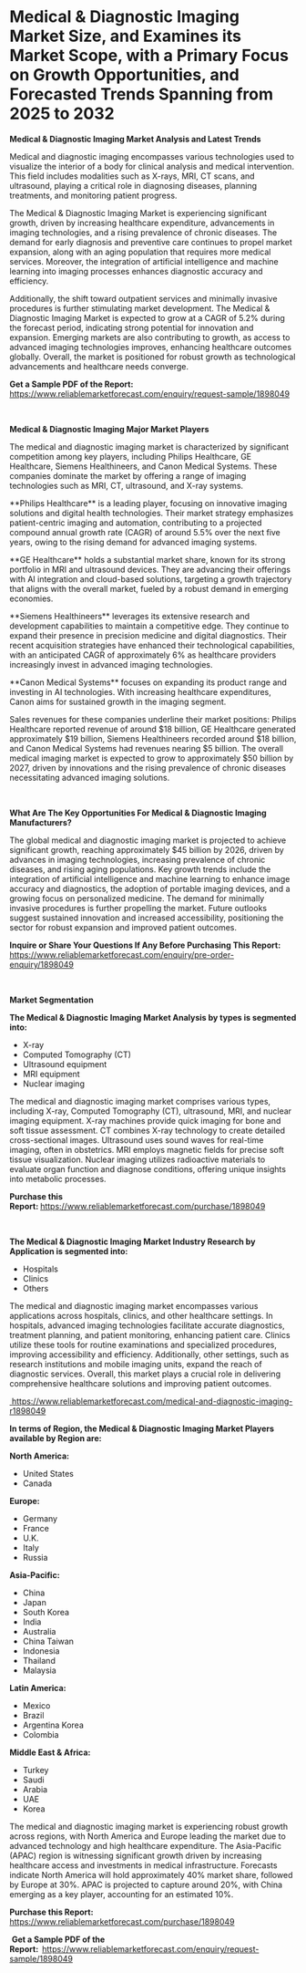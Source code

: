 <p><h1>Medical & Diagnostic Imaging Market Size, and Examines its Market Scope, with a Primary Focus on Growth Opportunities, and Forecasted Trends Spanning from 2025 to 2032</h1></p><p><strong>Medical & Diagnostic Imaging Market Analysis and Latest Trends</strong></p>
<p><p>Medical and diagnostic imaging encompasses various technologies used to visualize the interior of a body for clinical analysis and medical intervention. This field includes modalities such as X-rays, MRI, CT scans, and ultrasound, playing a critical role in diagnosing diseases, planning treatments, and monitoring patient progress.</p><p>The Medical & Diagnostic Imaging Market is experiencing significant growth, driven by increasing healthcare expenditure, advancements in imaging technologies, and a rising prevalence of chronic diseases. The demand for early diagnosis and preventive care continues to propel market expansion, along with an aging population that requires more medical services. Moreover, the integration of artificial intelligence and machine learning into imaging processes enhances diagnostic accuracy and efficiency.</p><p>Additionally, the shift toward outpatient services and minimally invasive procedures is further stimulating market development. The Medical & Diagnostic Imaging Market is expected to grow at a CAGR of 5.2% during the forecast period, indicating strong potential for innovation and expansion. Emerging markets are also contributing to growth, as access to advanced imaging technologies improves, enhancing healthcare outcomes globally. Overall, the market is positioned for robust growth as technological advancements and healthcare needs converge.</p></p>
<p><strong>Get a Sample PDF of the Report:&nbsp;</strong> <a href="https://www.reliablemarketforecast.com/enquiry/request-sample/1898049?utm_campaign=1897&utm_medium=2&utm_source=Github&utm_content=ia&utm_term=16042025&utm_id=medical-diagnostic-imaging">https://www.reliablemarketforecast.com/enquiry/request-sample/1898049</a></p>
<p>&nbsp;</p>
<p><strong>Medical & Diagnostic Imaging Major Market Players</strong></p>
<p><p>The medical and diagnostic imaging market is characterized by significant competition among key players, including Philips Healthcare, GE Healthcare, Siemens Healthineers, and Canon Medical Systems. These companies dominate the market by offering a range of imaging technologies such as MRI, CT, ultrasound, and X-ray systems.</p><p>**Philips Healthcare** is a leading player, focusing on innovative imaging solutions and digital health technologies. Their market strategy emphasizes patient-centric imaging and automation, contributing to a projected compound annual growth rate (CAGR) of around 5.5% over the next five years, owing to the rising demand for advanced imaging systems.</p><p>**GE Healthcare** holds a substantial market share, known for its strong portfolio in MRI and ultrasound devices. They are advancing their offerings with AI integration and cloud-based solutions, targeting a growth trajectory that aligns with the overall market, fueled by a robust demand in emerging economies.</p><p>**Siemens Healthineers** leverages its extensive research and development capabilities to maintain a competitive edge. They continue to expand their presence in precision medicine and digital diagnostics. Their recent acquisition strategies have enhanced their technological capabilities, with an anticipated CAGR of approximately 6% as healthcare providers increasingly invest in advanced imaging technologies.</p><p>**Canon Medical Systems** focuses on expanding its product range and investing in AI technologies. With increasing healthcare expenditures, Canon aims for sustained growth in the imaging segment.</p><p>Sales revenues for these companies underline their market positions: Philips Healthcare reported revenue of around $18 billion, GE Healthcare generated approximately $19 billion, Siemens Healthineers recorded around $18 billion, and Canon Medical Systems had revenues nearing $5 billion. The overall medical imaging market is expected to grow to approximately $50 billion by 2027, driven by innovations and the rising prevalence of chronic diseases necessitating advanced imaging solutions.</p></p>
<p>&nbsp;</p>
<p><strong>What Are The Key Opportunities For Medical & Diagnostic Imaging Manufacturers?</strong></p>
<p><p>The global medical and diagnostic imaging market is projected to achieve significant growth, reaching approximately $45 billion by 2026, driven by advances in imaging technologies, increasing prevalence of chronic diseases, and rising aging populations. Key growth trends include the integration of artificial intelligence and machine learning to enhance image accuracy and diagnostics, the adoption of portable imaging devices, and a growing focus on personalized medicine. The demand for minimally invasive procedures is further propelling the market. Future outlooks suggest sustained innovation and increased accessibility, positioning the sector for robust expansion and improved patient outcomes.</p></p>
<p><strong>Inquire or Share Your Questions If Any Before Purchasing This Report:</strong> <a href="https://www.reliablemarketforecast.com/enquiry/pre-order-enquiry/1898049?utm_campaign=1897&utm_medium=2&utm_source=Github&utm_content=ia&utm_term=16042025&utm_id=medical-diagnostic-imaging">https://www.reliablemarketforecast.com/enquiry/pre-order-enquiry/1898049</a></p>
<p>&nbsp;</p>
<p><strong>Market Segmentation</strong></p>
<p><strong>The Medical & Diagnostic Imaging Market Analysis by types is segmented into:</strong></p>
<p><ul><li>X-ray</li><li>Computed Tomography (CT)</li><li>Ultrasound equipment</li><li>MRI equipment</li><li>Nuclear imaging</li></ul></p>
<p><p>The medical and diagnostic imaging market comprises various types, including X-ray, Computed Tomography (CT), ultrasound, MRI, and nuclear imaging equipment. X-ray machines provide quick imaging for bone and soft tissue assessment. CT combines X-ray technology to create detailed cross-sectional images. Ultrasound uses sound waves for real-time imaging, often in obstetrics. MRI employs magnetic fields for precise soft tissue visualization. Nuclear imaging utilizes radioactive materials to evaluate organ function and diagnose conditions, offering unique insights into metabolic processes.</p></p>
<p><strong>Purchase this Report:&nbsp;</strong><a href="https://www.reliablemarketforecast.com/purchase/1898049?utm_campaign=1897&utm_medium=2&utm_source=Github&utm_content=ia&utm_term=16042025&utm_id=medical-diagnostic-imaging">https://www.reliablemarketforecast.com/purchase/1898049</a></p>
<p>&nbsp;</p>
<p><strong>The Medical & Diagnostic Imaging Market Industry Research by Application is segmented into:</strong></p>
<p><ul><li>Hospitals</li><li>Clinics</li><li>Others</li></ul></p>
<p><p>The medical and diagnostic imaging market encompasses various applications across hospitals, clinics, and other healthcare settings. In hospitals, advanced imaging technologies facilitate accurate diagnostics, treatment planning, and patient monitoring, enhancing patient care. Clinics utilize these tools for routine examinations and specialized procedures, improving accessibility and efficiency. Additionally, other settings, such as research institutions and mobile imaging units, expand the reach of diagnostic services. Overall, this market plays a crucial role in delivering comprehensive healthcare solutions and improving patient outcomes.</p></p>
<p><a href="https://www.reliablemarketforecast.com/medical-and-diagnostic-imaging-r1898049?utm_campaign=1897&utm_medium=2&utm_source=Github&utm_content=ia&utm_term=16042025&utm_id=medical-diagnostic-imaging">&nbsp;https://www.reliablemarketforecast.com/medical-and-diagnostic-imaging-r1898049</a></p>
<p><strong>In terms of Region, the Medical & Diagnostic Imaging Market Players available by Region are:</strong></p>
<p>
    <p> <strong> North America: </strong>
        <ul>
            <li>United States</li>
            <li>Canada</li>
        </ul>
        </p> 
    <p> <strong> Europe: </strong>
        <ul>
            <li>Germany</li>
            <li>France</li>
            <li>U.K.</li>
            <li>Italy</li>
            <li>Russia</li>
        </ul>
        </p> 
    <p> <strong> Asia-Pacific: </strong>
        <ul>
            <li>China</li>
            <li>Japan</li>
            <li>South Korea</li>
            <li>India</li>
            <li>Australia</li>
            <li>China Taiwan</li>
            <li>Indonesia</li>
            <li>Thailand</li>
            <li>Malaysia</li>
        </ul>
        </p> 
    <p> <strong> Latin America: </strong>
        <ul>
            <li>Mexico</li>
            <li>Brazil</li>
            <li>Argentina Korea</li>
            <li>Colombia</li>
        </ul>
        </p> 
    <p> <strong> Middle East & Africa: </strong>
        <ul>
            <li>Turkey</li>
            <li>Saudi</li>
            <li>Arabia</li>
            <li>UAE</li>
            <li>Korea</li>
        </ul>
    </p>
    </p>
<p><p>The medical and diagnostic imaging market is experiencing robust growth across regions, with North America and Europe leading the market due to advanced technology and high healthcare expenditure. The Asia-Pacific (APAC) region is witnessing significant growth driven by increasing healthcare access and investments in medical infrastructure. Forecasts indicate North America will hold approximately 40% market share, followed by Europe at 30%. APAC is projected to capture around 20%, with China emerging as a key player, accounting for an estimated 10%.</p></p>
<p><strong>Purchase this Report: </strong><a href="https://www.reliablemarketforecast.com/purchase/1898049?utm_campaign=1897&utm_medium=2&utm_source=Github&utm_content=ia&utm_term=16042025&utm_id=medical-diagnostic-imaging">https://www.reliablemarketforecast.com/purchase/1898049</a></p>
<p>&nbsp;<strong>Get a Sample PDF of the Report:&nbsp;&nbsp;</strong><a href="https://www.reliablemarketforecast.com/enquiry/request-sample/1898049?utm_campaign=1897&utm_medium=2&utm_source=Github&utm_content=ia&utm_term=16042025&utm_id=medical-diagnostic-imaging">https://www.reliablemarketforecast.com/enquiry/request-sample/1898049</a></p>
<p><strong></strong></p>
<p><p></p><p></p><p></p></p>